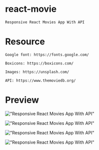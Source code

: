 # react-movie

    Responsive React Movies App With API

# Resource

    Google font: https://fonts.google.com/

    Boxicons: https://boxicons.com/

    Images: https://unsplash.com/

    API: https://www.themoviedb.org/

# Preview
!["Responsive React Movies App With API"](https://res.cloudinary.com/dyelytpla/image/upload/v1642867192/My%20apps/screencapture-localhost-3000-2022-01-22-21_28_49_hn7iwx.png)

!["Responsive React Movies App With API"](https://res.cloudinary.com/dyelytpla/image/upload/v1642867330/My%20apps/screencapture-localhost-3000-tv-2022-01-22-21_30_20_1_gh9hnb.png "Responsive React Movies App With API")

!["Responsive React Movies App With API"](https://res.cloudinary.com/dyelytpla/image/upload/v1642867399/My%20apps/screencapture-localhost-3000-movie-2022-01-22-21_32_40_oybouu.png "Responsive React Movies App With API")

!["Responsive React Movies App With API"](https://res.cloudinary.com/dyelytpla/image/upload/v1642867453/My%20apps/screencapture-localhost-3000-movie-823609-2022-01-22-21_33_41_zdhkdb.png "Responsive React Movies App With API")
